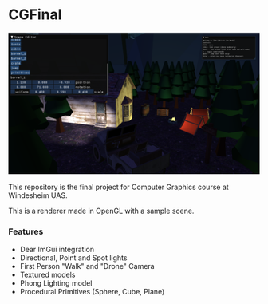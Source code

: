 # CGFinal

![Screenshot](Github/cg_final_screenshot.png)

This repository is the final project for Computer Graphics course at Windesheim UAS.

This is a renderer made in OpenGL with a sample scene.

### Features
- Dear ImGui integration
- Directional, Point and Spot lights
- First Person "Walk" and "Drone" Camera
- Textured models
- Phong Lighting model
- Procedural Primitives (Sphere, Cube, Plane)
